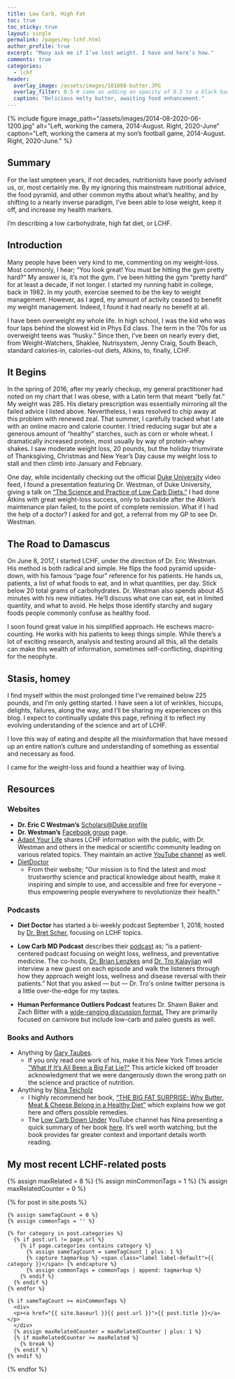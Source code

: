 ```yaml
---
title: Low Carb, High Fat
toc: true
toc_sticky: true
layout: single 
permalink: /pages/my-lchf.html
author_profile: true
excerpt: "Many ask me if I’ve lost weight. I have and here’s how."
comments: true
categories:
  - lchf
header:
  overlay_image: /assets/images/181008-butter.JPG
  overlay_filter: 0.5 # same as adding an opacity of 0.5 to a black background
  caption: "Delicious melty butter, awaiting food enhancement."
---
```


{% include figure image_path="/assets/images/2014-08-2020-06-1200.jpg" alt="Left, working the camera, 2014-August. Right, 2020-June" caption="Left, working the camera at my son’s football game, 2014-August. Right, 2020-June." %}

## Summary

For the last umpteen years, if not decades, nutritionists have poorly advised us, or, most certainly me. By my ignoring this mainstream nutritional advice, the food pyramid, and other common myths about what’s healthy, and by shifting to a nearly inverse paradigm, I’ve been able to lose weight, keep it off, and increase my health markers. 

I’m describing a low carbohydrate, high fat diet, or LCHF.

## Introduction

Many people have been very kind to me, commenting on my weight-loss. Most commonly, I hear; “You look great! You must be hitting the gym pretty hard?” My answer is, it’s not the gym. I’ve been hitting the gym “pretty hard” for at least a decade, if not longer. I started my running habit in college, back in 1982. In my youth, exercise seemed to be the key to weight management. However, as I aged, my amount of activity ceased to benefit my weight management. Indeed, I found it had nearly no benefit at all.

I have been overweight my whole life. In high school, I was the kid who was four laps behind the slowest kid in Phys Ed class. The term in the ’70s for us overweight teens was “husky.” Since then, I’ve been on nearly every diet, from Weight-Watchers, Shaklee, Nutrisystem, Jenny Craig, South Beach, standard calories-in, calories-out diets, Atkins, to, finally, LCHF. 

## It Begins

In the spring of 2016, after my yearly checkup, my general practitioner had noted on my chart that I was obese, with a Latin term that meant “belly fat.” My weight was 285. His dietary prescription was essentially mirroring all the failed advice I listed above. Nevertheless, I was resolved to chip away at this problem with renewed zeal. That summer, I carefully tracked what I ate with an online macro and calorie counter. I tried reducing sugar but ate a generous amount of “healthy” starches, such as corn or whole wheat. I dramatically increased protein, most usually by way of protein-whey shakes. I saw moderate weight loss, 20 pounds, but the holiday triumvirate of Thanksgiving, Christmas and New Year’s Day cause my weight loss to stall and then climb into January and February.

One day, while incidentally checking out the official [Duke University](https://www.youtube.com/user/Duke "Duke University YouTube video channel") video feed, I found a presentation featuring Dr. Westman, of Duke University, giving a talk on [“The Science and Practice of Low Carb Diets.”](https://www.youtube.com/watch?v=toLvGpk3HLE "Dr. Westman presents on LCHF") I had done Atkins with great weight-loss success, only to backslide after the Atkin’s maintenance plan failed, to the point of complete remission. What if I had the help of a doctor? I asked for and got, a referral from my GP to see Dr. Westman.

## The Road to Damascus

On June 8, 2017, I started LCHF, under the direction of Dr. Eric Westman. His method is both radical and simple. He flips the food pyramid upside-down, with his famous “page four” reference for his patients. He hands us, patients, a list of what foods to eat, and in what quantities, per day. Stick below 20 total grams of carbohydrates. Dr. Westman also spends about 45 minutes with his new initiates. He’ll discuss what one can eat, eat in limited quantity, and what to avoid. He helps those identify starchy and sugary foods people commonly confuse as healthy food.

I soon found great value in his simplified approach. He eschews macro-counting. He works with his patients to keep things simple. While there’s a lot of exciting research, analysis and testing around all this, all the details can make this wealth of information, sometimes self-conflicting, dispiriting for the neophyte.

## Stasis, homey

I find myself within the most prolonged time I’ve remained below 225 pounds, and I’m only getting started. I have seen a lot of wrinkles, hiccups, delights, failures, along the way, and I’ll be sharing my experiences on this blog. I expect to continually update this page, refining it to reflect my evolving understanding of the science and art of LCHF.

I love this way of eating and despite all the misinformation that have messed up an entire nation’s culture and understanding of something as essential and necessary as food.

I came for the weight-loss and found a healthier way of living.

## Resources

### Websites

* **Dr. Eric C Westman’s** [ Scholars@Duke profile ](https://scholars.duke.edu/person/ewestman "Dr. Westman’s Scholars at Duke profile page")
* **Dr. Westman’s** [Facebook group](https://www.facebook.com/groups/DukeLowCarbSupportGroup "Dr. Westman’s facebook group page") page.
* [Adapt Your Life](https://www.adaptyourlife.com "Adapt Your Life weblink") shares LCHF information with the public, with Dr. Westman and others in the medical or scientific community leading on various related topics. They maintain an active [YouTube channel](https://www.youtube.com/channel/UCni9TCw0YPwTdu7BYF3j0Eg "Ask Adapt YouTube video channel.") as well.
* [DietDoctor](https://www.dietdoctor.com "DietDoctor website") 
  * From their website; "Our mission is to find the latest and most trustworthy science and practical knowledge about health, make it inspiring and simple to use, and accessible and free for everyone – thus empowering people everywhere to revolutionize their health."

### Podcasts

* **Diet Doctor** has started a bi-weekly podcast September 1, 2018, hosted by [Dr. Bret Scher](https://www.dietdoctor.com/authors/dr-bret-scher "Dr. Bret Scher’s bio page on DietDoctor.com"), focusing on LCHF topics.  

* **Low Carb MD Podcast** describes their [podcast](http://www.lowcarbmd.com/) as; “is a patient-centered podcast focusing on weight loss, wellness, and preventative medicine. The co-hosts, <a href="https://twitter.com/BrianLenzkes">Dr. Brian Lenzkes</a> and <a href="https://twitter.com/DoctorTro">Dr. Tro Kalayjian</a> will interview a new guest on each episode and walk the listeners through how they approach weight loss, wellness and disease reversal with their patients.” Not that you asked &mdash; but &mdash; Dr. Tro's online twitter persona is a little over-the-edge for my tastes.

* **Human Performance Outliers Podcast** features Dr. Shawn Baker and Zach Bitter with a [wide-ranging discussion format.](https://humanperformanceoutliers.libsyn.com/) They are primarily focused on carnivore but include low-carb and paleo guests as well.

### Books and Authors

* Anything by [Gary Taubes](http://garytaubes.com/ "Gary Taubes’ website").
  *  If you only read one work of his, make it his New York Times article ["What If It’s All Been a Big Fat Lie?"](https://www.nytimes.com/2002/07/07/magazine/what-if-it-s-all-been-a-big-fat-lie.html "Gary Taubes’ launching salvo against the standard American diet") This article kicked off broader acknowledgment that we were dangerously down the wrong path on the science and practice of nutrition.
* Anything by [Nina Teicholz](https://ninateicholz.com/ "Nina Teicholz’s website")
  * I highly recommend her book, [“THE BIG FAT SURPRISE; Why Butter, Meat & Cheese Belong in a Healthy Diet”](https://thebigfatsurprise.com/ "website for her Big Fat Surprise book") which explains how we got here and offers possible remedies.
  * The [Low Carb Down Under](https://www.youtube.com/channel/UCcTTiHZtNpiqD2EubIO5HFw "The Low Carb Down Under YouTube Channel") YouTube channel has Nina presenting a quick summary of her book [here](https://www.youtube.com/watch?v=Q2UnOryQiIY "Nina Teicholz presenting on vegetable fats"). It’s well worth watching, but the book provides far greater context and important details worth reading.

## My most recent LCHF-related posts

<div class="relatedPosts">
  
{% assign maxRelated = 8 %}
{% assign minCommonTags =  1 %}
{% assign maxRelatedCounter = 0 %}

{% for post in site.posts %}

    {% assign sameTagCount = 0 %}
    {% assign commonTags = '' %}

    {% for category in post.categories %}
      {% if post.url != page.url %}
        {% if page.categories contains category %}
          {% assign sameTagCount = sameTagCount | plus: 1 %}
          {% capture tagmarkup %} <span class="label label-default">{{ category }}</span> {% endcapture %}
          {% assign commonTags = commonTags | append: tagmarkup %}
        {% endif %}
      {% endif %}
    {% endfor %}

    {% if sameTagCount >= minCommonTags %}
      <div>
      <p><a href="{{ site.baseurl }}{{ post.url }}">{{ post.title }}</a></p>
      </div>
      {% assign maxRelatedCounter = maxRelatedCounter | plus: 1 %}
      {% if maxRelatedCounter >= maxRelated %}
        {% break %}
      {% endif %}
    {% endif %}

  {% endfor %}

</div>
